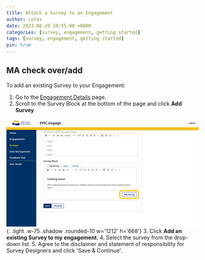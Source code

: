 ```yaml
---
title: Attach a Survey to an Engagement
author: cotes
date: 2023-06-29 20:55:00 +0800
categories: [survey, engagement, getting started]
tags: [survey, engagement, getting started]
pin: true
---
```


## MA check over/add

To add an existing Survey to your Engagement:
1. Go to the [Engagement Details](/met-guide/posts/engagement-details/) page.
2. Scroll to the Survey Block at the bottom of the page and click **Add Survey**

  ![Attach Survey](/assets/UserGuideImages/Images/attach-survey/attach-survey-image-of-survey-block-with-add-survey-button.png){: .light .w-75 .shadow .rounded-10 w='1212' h='668'}
3. Click **Add an existing Survey to my engagement**.
4. Select the survey from the drop-down list.
5. Agree to the disclaimer and statement of responsibility for Survey Designers and click 'Save & Continue'.
